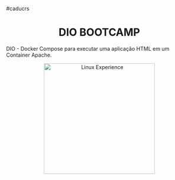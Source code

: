 
#caducrs
<div align="center">
<h1  align="center">DIO BOOTCAMP</h1>
</div>

DIO - Docker Compose para executar uma aplicação HTML em um Container Apache.


<div align="center"> <img src="https://hermes.digitalinnovation.one/tracks/606823c2-8a73-4655-947d-d41b991baf12.png" alt="Linux Experience" width="300"> </div> 

<div align="center"> 
